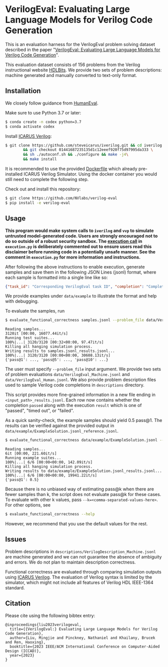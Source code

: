# VerilogEval: Evaluating Large Language Models for Verilog Code Generation 

This is an evaluation harness for the VerilogEval problem solving dataset
described in the paper "[VerilogEval: Evaluating Large
Language Models for Verilog Code Generation](https://arxiv.org/abs/2309.07544)".

This evaluation dataset consists of 156 problems from the Verilog 
instructional website [HDLBits](https://hdlbits.01xz.net/wiki/Problem_sets).
We provide two sets of problem descriptions: machine generated and manually
converted to text-only format.

## Installation

We closely follow guidance from [HumanEval](https://github.com/openai/human-eval/tree/master).

Make sure to use Python 3.7 or later:
```bash
$ conda create -n codex python=3.7
$ conda activate codex
```

Install [ICARUS Verilog](https://github.com/steveicarus/iverilog):
```bash
$ git clone https://github.com/steveicarus/iverilog.git && cd iverilog \
        && git checkout 01441687235135d1c12eeef920f75d97995da333 \
        && sh ./autoconf.sh && ./configure && make -j4\
        && make install
```

It is recommended to use the provided [Dockerfile](https://github.com/NVlabs/verilog-eval/blob/main/Dockerfile) 
which already pre-installed ICARUS Verilog Simulator. Using the docker container
you would still need to complete the following step.

Check out and install this repository:
```bash
$ git clone https://github.com/NVlabs/verilog-eval
$ pip install -e verilog-eval
```

## Usage

**This program would make system calls to `iverilog` and `vvp` to simulate 
untrusted model-generated code. Users are strongly
encouraged not to do so outside of a robust security sandbox. The [execution
call](https://github.com/NVlabs/verilog-eval/blob/main/verilog_eval/execution.py#L79-L112)
in `execution.py` is deliberately commented out to ensure users read this
disclaimer before running code in a potentially unsafe manner. See the comment in
`execution.py` for more information and instructions.**

After following the above instructions to enable execution, generate samples
and save them in the following JSON Lines (jsonl) format, where each sample is
formatted into a single line like so:
```json
{"task_id": "Corresponding VerilogEval task ID", "completion": "Completion only without the prompt"}
```
We provide examples under `data/example` to illustrate the format and help with debugging.

To evaluate the samples, run
```bash
$ evaluate_functional_correctness samples.jsonl --problem_file data/VerilogEval_Human.jsonl
```
```
Reading samples...
3120it [00:00, 16077.44it/s]
Running test suites...
100%|...| 3120/3120 [00:32<00:00, 97.47it/s]
Killing all hanging simulation process.
Writing results to samples.jsonl_results.jsonl...
100%|...| 3120/3120 [00:00<00:00, 30608.13it/s]
{'pass@1': ..., 'pass@5': ..., 'pass@10': ...}
```

The user must specify `--problem_file` input argument. We provide two sets of problem
evaluations `data/VerilogEval_Machine.jsonl` and `data/VerilogEval_Human.jsonl`. 
We also provide problem description files used to sample Verilog code completions 
in `descriptions` directory.

This script provides more fine-grained information in a new file ending in
`<input_path>_results.jsonl`. Each row now contains whether the completion
`passed` along with the execution `result` which is one of "passed", "timed
out", or "failed".

As a quick sanity-check, the example samples should yield 0.5 pass@1. The results can be
verified against the provided output 
in `data/example/ExampleSolution.jsonl_reference.jsonl`.
```bash
$ evaluate_functional_correctness data/example/ExampleSolution.jsonl --problem_file=data/example/ExampleEval.jsonl
```
```
Reading samples...
6it [00:00, 221.60it/s]
Running example suites...
100%|...| 6/6 [00:00<00:00, 142.09it/s]
Killing all hanging simulation process.
Writing results to data/example/ExampleSolution.jsonl_results.jsonl...
100%|...| 6/6 [00:00<00:00, 19941.22it/s]
{'pass@1': 0.5}
```

Because there is no unbiased way of estimating pass@k when there are fewer
samples than k, the script does not evaluate pass@k for these cases. To
evaluate with other k values, pass `--k=<comma-separated-values-here>`. For
other options, see
```bash
$ evaluate_functional_correctness --help
```
However, we recommend that you use the default values for the rest.

## Issues
Problem descriptions in `descriptions/VerilogDescription_Machine.jsonl` are machine 
generated and we can not guarantee the absence of ambiguity and errors. We do not plan
to maintain description correctness.

Functional correctness are evaluated through comparing simulation outputs using 
[ICARUS Verilog](https://github.com/steveicarus/iverilog). The evaluation of Verilog syntax is limited by the simulator, which might not include all features of Verilog HDL 
IEEE-1364 standard.


## Citation

Please cite using the following bibtex entry:

```
@inproceedings{liu2023verilogeval,
  title={{VerilogEval:} Evaluating Large Language Models for Verilog Code Generation},
  author={Liu, Mingjie and Pinckney, Nathaniel and Khailany, Brucek and Ren, Haoxing},
  booktitle={2023 IEEE/ACM International Conference on Computer-Aided Design (ICCAD)}, 
  year={2023}
}
```
